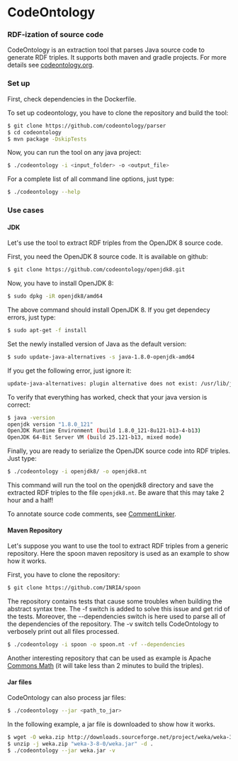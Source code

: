 # CodeOntology

### RDF-ization of source code
CodeOntology is an extraction tool that parses Java source code to generate RDF triples. It supports both maven and gradle projects. For more details see [codeontology.org](http://codeontology.org/).

### Set up
First, check dependencies in the Dockerfile.

To set up codeontology, you have to clone the repository and build the tool:
```bash
$ git clone https://github.com/codeontology/parser
$ cd codeontology
$ mvn package -DskipTests
```

Now, you can run the tool on any java project:
```bash
$ ./codeontology -i <input_folder> -o <output_file>
```

For a complete list of all command line options, just type:
```bash
$ ./codeontology --help
```

### Use cases
#### JDK
Let's use the tool to extract RDF triples from the OpenJDK 8 source code.

First, you need the OpenJDK 8 source code. It is available on github:
```bash
$ git clone https://github.com/codeontology/openjdk8.git
```

Now, you have to install OpenJDK 8:
```bash
$ sudo dpkg -iR openjdk8/amd64
```

The above command should install OpenJDK 8. If you get dependecy errors, just type:
```bash
$ sudo apt-get -f install
```

Set the newly installed version of Java as the default version:
```bash
$ sudo update-java-alternatives -s java-1.8.0-openjdk-amd64
```

If you get the following error, just ignore it:
```bash
update-java-alternatives: plugin alternative does not exist: /usr/lib/jvm/java-8-openjdk-amd64/jre/lib/amd64/IcedTeaPlugin.so
```

To verify that everything has worked, check that your java version is correct:
```bash
$ java -version
openjdk version "1.8.0_121"
OpenJDK Runtime Environment (build 1.8.0_121-8u121-b13-4-b13)
OpenJDK 64-Bit Server VM (build 25.121-b13, mixed mode)
```

Finally, you are ready to serialize the OpenJDK source code into RDF triples. Just type:
```bash
$ ./codeontology -i openjdk8/ -o openjdk8.nt
```

This command  will run the tool on the openjdk8 directory and save the extracted RDF triples to the file `openjdk8.nt`.
Be aware that this may take 2 hour and a half!

To annotate source code comments, see [CommentLinker](https://github.com/codeontology/commentlinker).

#### Maven Repository
Let's suppose you want to use the tool to extract RDF triples from a generic repository.
Here the spoon maven repository is used as an example to show how it works.

First, you have to clone the repository:

```bash
$ git clone https://github.com/INRIA/spoon
```

The repository contains tests that cause some troubles when building the abstract syntax tree. The -f switch is added to solve this issue and get rid of the tests. Moreover, the --dependencies switch is here used to parse all of the dependencies of the repository. The -v switch tells CodeOntology to verbosely print out all files processed.

```bash
$ ./codeontology -i spoon -o spoon.nt -vf --dependencies
```

Another interesting repository that can be used as example is Apache [Commons Math](https://github.com/apache/commons-math) (it will take less than 2 minutes to build the triples).

#### Jar files
CodeOntology can also process jar files:

```bash
$ ./codeontology --jar <path_to_jar>
```

In the following example, a jar file is downloaded to show how it works.

```bash
$ wget -O weka.zip http://downloads.sourceforge.net/project/weka/weka-3-8/3.8.0/weka-3-8-0.zip?r=https%3A%2F%2Fsourceforge.net%2Fprojects%2Fweka%2F&ts=1463402758&use_mirror=kent
$ unzip -j weka.zip "weka-3-8-0/weka.jar" -d .
$ ./codeontology --jar weka.jar -v
```
